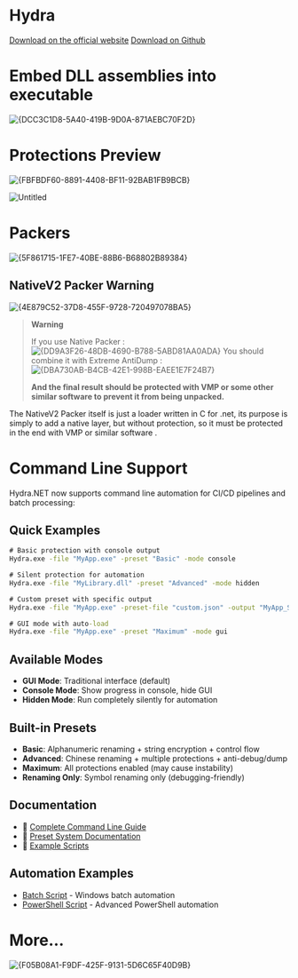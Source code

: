 # Hydra

[Download on the official website](https://toolslib.net/downloads/viewdownload/600-hydranet/)
[Download on Github](https://github.com/DestroyerDarkNess/Hydra/releases/tag/1.1.3)

# Embed DLL assemblies into executable

![{DCC3C1D8-5A40-419B-9D0A-871AEBC70F2D}](https://github.com/user-attachments/assets/12bdde6f-1b48-4f0b-8716-324d1d016252)
 
# Protections Preview 

![{FBFBDF60-8891-4408-BF11-92BAB1FB9BCB}](https://github.com/user-attachments/assets/b94c0579-a161-41e2-b292-48a7e5ff9a9a)

![Untitled](https://github.com/user-attachments/assets/041f21a5-0d17-4211-8c2b-14baf4008dfb)

# Packers

![{5F861715-1FE7-40BE-88B6-B68802B89384}](https://github.com/user-attachments/assets/01482d1f-650a-414c-af36-8c34d826e735)

## NativeV2 Packer Warning

![{4E879C52-37D8-455F-9728-720497078BA5}](https://github.com/user-attachments/assets/c65056e4-deb7-49ba-8876-03eb54843ae5)
 
 > **Warning**
>
> If you use Native Packer :
> ![{DD9A3F26-48DB-4690-B788-5ABD81AA0ADA}](https://github.com/user-attachments/assets/bf93839b-30ed-4144-81a9-80e2f5a7a417)
> You should combine it with Extreme AntiDump :
> ![{DBA730AB-B4CB-42E1-998B-EAEE1E7F24B7}](https://github.com/user-attachments/assets/ba97ede7-f697-44a8-8029-0e464b4c5d0c)
> 
> **And the final result should be protected with VMP or some other similar software to prevent it from being unpacked.**

The NativeV2 Packer itself is just a loader written in C for .net, its purpose is simply to add a native layer, but without protection, so it must be protected in the end with VMP or similar software .

# Command Line Support

Hydra.NET now supports command line automation for CI/CD pipelines and batch processing:

## Quick Examples

```cmd
# Basic protection with console output
Hydra.exe -file "MyApp.exe" -preset "Basic" -mode console

# Silent protection for automation
Hydra.exe -file "MyLibrary.dll" -preset "Advanced" -mode hidden

# Custom preset with specific output
Hydra.exe -file "MyApp.exe" -preset-file "custom.json" -output "MyApp_Secured.exe"

# GUI mode with auto-load
Hydra.exe -file "MyApp.exe" -preset "Maximum" -mode gui
```

## Available Modes
- **GUI Mode**: Traditional interface (default)
- **Console Mode**: Show progress in console, hide GUI  
- **Hidden Mode**: Run completely silently for automation

## Built-in Presets
- **Basic**: Alphanumeric renaming + string encryption + control flow
- **Advanced**: Chinese renaming + multiple protections + anti-debug/dump
- **Maximum**: All protections enabled (may cause instability)
- **Renaming Only**: Symbol renaming only (debugging-friendly)

## Documentation
- 📖 [Complete Command Line Guide](Hydra/COMMANDLINE_README.md)
- 📝 [Preset System Documentation](Hydra/PRESETS_README.md)
- 📁 [Example Scripts](Hydra/Examples/)

## Automation Examples
- [Batch Script](Hydra/Examples/ProtectFiles.bat) - Windows batch automation
- [PowerShell Script](Hydra/Examples/ProtectFiles.ps1) - Advanced PowerShell automation

# More...

![{F05B08A1-F9DF-425F-9131-5D6C65F40D9B}](https://github.com/user-attachments/assets/66f47bdb-e831-47f2-83d3-37ac3a095f19)







